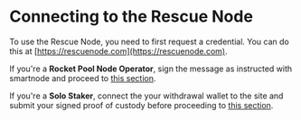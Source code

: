 
# Connecting to the Rescue Node

To use the Rescue Node, you need to first request a credential.
You can do this at [https://rescuenode.com](https://rescuenode.com).

If you're a **Rocket Pool Node Operator**, sign the message as instructed with smartnode and proceed to [this section](rp.md).

If you're a **Solo Staker**, connect the your withdrawal wallet to the site and submit your signed proof of custody before proceeding to [this section](solo.md).
